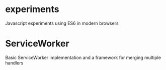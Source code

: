 # experiments
Javascript experiments using ES6 in modern browsers

# ServiceWorker
Basic ServiceWorker implementation and a framework for merging multiple handlers
